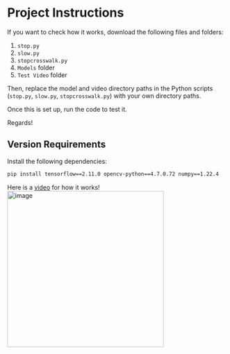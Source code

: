 # Project Instructions

If you want to check how it works, download the following files and folders:

1. `stop.py`
2. `slow.py`
3. `stopcrosswalk.py`
4. `Models` folder
5. `Test Video` folder

Then, replace the model and video directory paths in the Python scripts (`stop.py`, `slow.py`, `stopcrosswalk.py`) with your own directory paths.

Once this is set up, run the code to test it.

Regards!

## Version Requirements

Install the following dependencies:

```bash
pip install tensorflow==2.11.0 opencv-python==4.7.0.72 numpy==1.22.4
```

Here is a [video](https://youtu.be/c6WtbM8Vtpo?si=Qjgun2mkRO-HgHNW) for how it works!
<img width="360" alt="image" src="https://github.com/user-attachments/assets/6ae7ac0b-941f-4a29-90ae-dfdc79cc8559">
